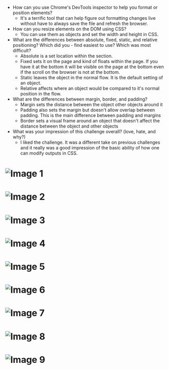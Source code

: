 - How can you use Chrome's DevTools inspector to help you format or position elements?
	- It's a terrific tool that can help figure out formatting changes live without have to always save the file and refresh the browser. 
- How can you resize elements on the DOM using CSS?
	- You can use them as objects and set the width and height in CSS.
- What are the differences between absolute, fixed, static, and relative positioning? Which did you - find easiest to use? Which was most difficult?
	- Absolute is a set location within the section. 
	- Fixed sets it on the page and kind of floats within the page. If you have it at the bottom it will be visible on the page at the bottom even if the scroll on the browser is not at the bottom.
	- Static leaves the object in the normal flow. It is the default setting of an object.
	- Relative affects where an object would be compared to it's normal position in the flow.
- What are the differences between margin, border, and padding?
	- Margin sets the distance between the object other objects around it
	- Padding also sets the margin but doesn't allow overlap between padding. This is the main difference between padding and margins
	- Border sets a visual frame around an object that doesn't affect the distance between the object and other objects
- What was your impression of this challenge overall? (love, hate, and why?)
	- I liked the challenge. It was a different take on previous challenges and it really was a good impression of the basic ability of how one can modify outputs in CSS.

# ![Image 1](/week-3/chrome_devtools/imgs/as_1.png)  
# ![Image 2](/week-3/chrome_devtools/imgs/as_2.png)  
# ![Image 3](/week-3/chrome_devtools/imgs/as_3.png)  
# ![Image 4](/week-3/chrome_devtools/imgs/as_4.png)  
# ![Image 5](/week-3/chrome_devtools/imgs/as_5.png)  
# ![Image 6](/week-3/chrome_devtools/imgs/as_6.png)  
# ![Image 7](/week-3/chrome_devtools/imgs/as_7.png)  
# ![Image 8](/week-3/chrome_devtools/imgs/as_8.png)  
# ![Image 9](/week-3/chrome_devtools/imgs/as_9.png)


